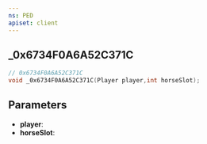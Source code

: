 ```yaml
---
ns: PED
apiset: client
---
```

## _0x6734F0A6A52C371C

```c
// 0x6734F0A6A52C371C
void _0x6734F0A6A52C371C(Player player,int horseSlot);
```


## Parameters
* **player**:
* **horseSlot**: